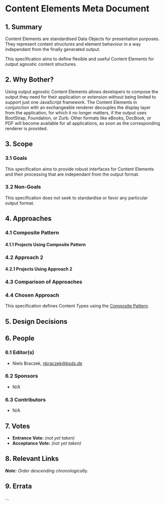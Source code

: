 # Content Elements Meta Document

## 1. Summary

Content Elements are standardised Data Objects for presentation purposes. They 
represent content structures and element behaviour in a way independant from the
finally generated output.
 
This specification aims to define flexible and useful Content Elements for output
agnostic content structures.

## 2. Why Bother?

Using output agnostic Content Elements allows developers to compose the output they 
need for their application or extension without being limited to support just one 
JavaScript framework. The Content Elements in conjunction with an exchangeable 
renderer decouples the display layer from the application, for which it no longer 
matters, if the output uses BootStrap, Foundation, or Zurb. Other formats like 
eBooks, DocBook, or PDF will become available for all applications, as soon as the 
corresponding renderer is provided.

## 3. Scope

### 3.1 Goals

This specification aims to provide robust interfaces for Content Elements and their 
processing that are independant from the output format.

### 3.2 Non-Goals

This specification does not seek to standardise or favor any particular output 
format.

## 4. Approaches

### 4.1 Composite Pattern

[Composite Pattern]: https://en.wikipedia.org/wiki/Composite_pattern

#### 4.1.1 Projects Using Composite Pattern

### 4.2 Approach 2

#### 4.2.1 Projects Using Approach 2

### 4.3 Comparison of Approaches

### 4.4 Chosen Approach

This specification defines Content Types using the [Composite Pattern][]. 
 
## 5. Design Decisions

## 6. People

### 6.1 Editor(s)

* Niels Braczek, <nbraczek@bsds.de>

### 6.2 Sponsors

* N/A

### 6.3 Contributors

* N/A

## 7. Votes

* **Entrance Vote:** _(not yet taken)_
* **Acceptance Vote:** _(not yet taken)_

## 8. Relevant Links

_**Note:** Order descending chronologically._

## 9. Errata

...
